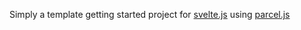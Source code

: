 Simply a template getting started project for [svelte.js](https://svelte.dev) using [parcel.js](https://parceljs.org/)